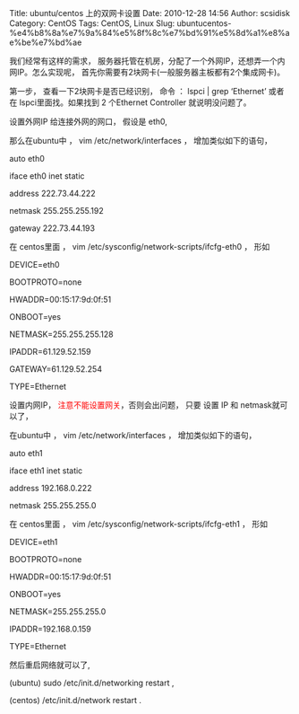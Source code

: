 Title: ubuntu/centos 上的双网卡设置
Date: 2010-12-28 14:56
Author: scsidisk
Category: CentOS
Tags: CentOS, Linux
Slug: ubuntucentos-%e4%b8%8a%e7%9a%84%e5%8f%8c%e7%bd%91%e5%8d%a1%e8%ae%be%e7%bd%ae

我们经常有这样的需求，
服务器托管在机房，分配了一个外网IP，还想弄一个内网IP。怎么实现呢，
首先你需要有2块网卡(一般服务器主板都有2个集成网卡)。

第一步， 查看一下2块网卡是否已经识别， 命令 ： lspci | grep ‘Ethernet’
或者在 lspci里面找。如果找到 2 个Ethernet Controller 就说明没问题了。

设置外网IP 给连接外网的网口， 假设是 eth0,

那么在ubuntu中 ， vim /etc/network/interfaces ， 增加类似如下的语句，

auto eth0

iface eth0 inet static

address 222.73.44.222

netmask 255.255.255.192

gateway 222.73.44.193

在 centos里面 ， vim /etc/sysconfig/network-scripts/ifcfg-eth0 ， 形如

DEVICE=eth0

BOOTPROTO=none

HWADDR=00:15:17:9d:0f:51

ONBOOT=yes

NETMASK=255.255.255.128

IPADDR=61.129.52.159

GATEWAY=61.129.52.254

TYPE=Ethernet

设置内网IP，
<span style="color: #ff0000;">注意不能设置网关</span>，否则会出问题，
只要 设置 IP 和 netmask就可以了，

在ubuntu中 ， vim /etc/network/interfaces ， 增加类似如下的语句，

auto eth1

iface eth1 inet static

address 192.168.0.222

netmask 255.255.255.0

在 centos里面 ， vim /etc/sysconfig/network-scripts/ifcfg-eth1 ， 形如

DEVICE=eth1

BOOTPROTO=none

HWADDR=00:15:17:9d:0f:51

ONBOOT=yes

NETMASK=255.255.255.0

IPADDR=192.168.0.159

TYPE=Ethernet

然后重启网络就可以了,

(ubuntu) sudo /etc/init.d/networking restart ,

(centos) /etc/init.d/network restart .

<div class="posttagsblock">
</div>

